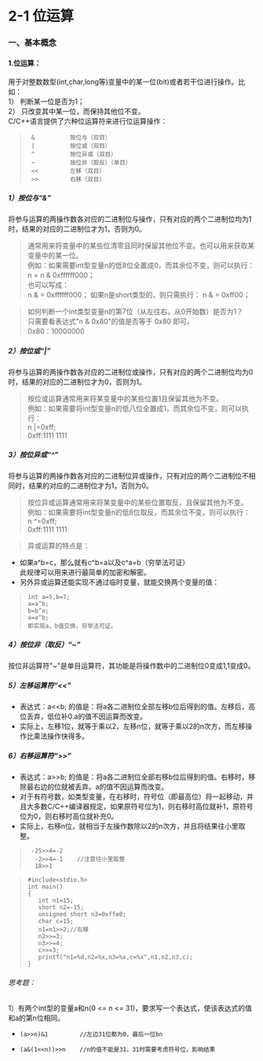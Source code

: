 # 2-1 位运算
### 一、基本概念
#### 1.位运算：
用于对整数数型(int,char,long等)变量中的某一位(bit)或者若干位进行操作。比如：  
1） 判断某一位是否为1；  
2） 只改变其中某一位，而保持其他位不变。  
C/C++语言提供了六种位运算符来进行位运算操作：  
>      &          按位与（双目）   
>      |          按位或（双目）  
>      ^          按位异或（双目）  
>      ~          按位非（取反）（单目）  
>      <<         左移（双目）  
>      >>         右移（双目）
##### 1）按位与“&”
将参与运算的两操作数各对应的二进制位与操作，只有对应的两个二进制位均为1时，结果的对应的二进制位才为1，否则为0。
>通常用来将变量中的某些位清零且同时保留其他位不变。也可以用来获取某变量中的某一位。  
>  例如：如果需要int型变量n的低8位全置成0，而其余位不变，则可以执行：    
>  n = n & 0xffffff000；  
> 也可以写成：  
>  n & = 0xffffff000；
> 如果n是short类型的，则只需执行：
>  n & = 0xff00；

>如何判断一个int类型变量n的第7位（从左往右，从0开始数）是否为1？  
> 只需要看表达式"n & 0x80"的值是否等于 0x80 即可。  
> 0x80：10000000
##### 2）按位或“|”
将参与运算的两操作数各对应的二进制位或操作，只有对应的两个二进制位均为0时，结果的对应的二进制位才为0，否则为1。
>按位或运算通常用来将某变量中的某些位置1且保留其他为不变。  
> 例如：如果需要将int型变量n的低八位全置成1，而其余位不变，则可以执行：  
> n |=0xff;   
> 0xff:1111 1111
##### 3）按位异或“^”
将参与运算的两操作数各对应的二进制位异或操作，只有对应的两个二进制位不相同时，结果的对应的二进制位才为1，否则为0。
>按位异或运算通常用来将某变量中的某些位置取反，且保留其他为不变。  
> 例如：如果需要将int型变量n的低8位取反，而其余位不变，则可以执行：  
> n ^=0xff;   
> 0xff:1111 1111

>异或运算的特点是：
- 如果a^b=c，那么就有c^b=a以及c^a=b（穷举法可证）  
此规律可以用来进行最简单的加密和解密。   
- 另外异或运算还能实现不通过临时变量，就能交换两个变量的值：

>     int a=5,b=7;
>     a=a^b;
>     b=b^a;
>     a=a^b;
>     即实现a，b值交换，穷举法可证。
##### 4）按位非（取反）“~”
按位非运算符"~"是单目运算符，其功能是将操作数中的二进制位0变成1,1变成0。
##### 5）左移运算符“<<”
- 表达式：a<<b;
的值是：将a各二进制位全部左移b位后得到的值。左移后，高位丢弃，低位补0.a的值不因运算而改变。   
- 实际上，左移1位，就等于乘以2，左移n位，就等于乘以2的n次方，而左移操作比乘法操作快得多。
##### 6）右移运算符“>>”
- 表达式：a>>b;
的值是：将a各二进制位全部右移b位后得到的值。右移时，移除最右边的位就被丢弃。a的值不因运算而改变。   
- 对于有符号数，如类型变量，在右移时，符号位（即最高位）将一起移动，并且大多数C/C++编译器规定，如果原符号位为1，则右移时高位就补1，原符号位为0，则右移时高位就补充0。
- 实际上，右移n位，就相当于左操作数除以2的n次方，并且将结果往小里取整。
>      -25>>4=-2
>       -2>>4=-1    //注意往小里取整
>       18>>1

>     #include<stdio.h>
>     int main()
>     {
>        int n1=15;
>        short n2=-15;
>        unsigned short n3=0xffe0;
>        char c=15;
>        n1=n1>>2;//右移
>        n2>>=3;
>        n3>>=4;
>        c>>=3;
>        printf("n1=%d,n2=%x,n3=%x,c=%x",n1,n2,n3,c);
>     }

###### 思考题：
1）有两个int型的变量a和n(0 <= n <= 31)，要求写一个表达式，使该表达式的值和a的第n位相同。
-     (a>>n)&1         //左边31位都为0，最后一位bn
-     (a&(1<<n))>>n    //n的值不能是31，31时需要考虑符号位，影响结果
